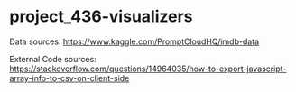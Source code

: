 # project_436-visualizers

Data sources: https://www.kaggle.com/PromptCloudHQ/imdb-data

External Code sources: https://stackoverflow.com/questions/14964035/how-to-export-javascript-array-info-to-csv-on-client-side
